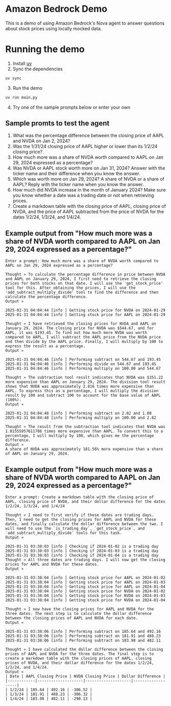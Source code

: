 # Amazon Bedrock Demo

This is a demo of using Amazon Bedrock's Nova agent to answer questions about stock prices using locally mocked data.

# Running the demo

1. Install [uv](https://docs.astral.sh/uv/)
2. Sync the dependencies

```bash
uv sync
```

3. Run the demo

```bash
uv run main.py
```

4. Try one of the sample prompts below or enter your own

## Sample promts to test the agent

1. What was the percentage difference between the closing price of AAPL and NVDA on Jan 2, 2024?
1. Was the 1/31/24 closing price of AAPL higher or lower than its 1/2/24 closing price?
1. How much more was a share of NVDA worth compared to AAPL on Jan 29, 2024 expressed as a percentage?
1. Was NVDA or AAPL stock worth more on Jan 31, 2024? Answer with the ticker name and their difference when you know the answer.
1. Which was worth more on Jan 29, 2024? A share of NVDA or a share of AAPL? Reply with the ticker name when you know the answer.
1. How much did NVDA increase in the month of January 2024? Make sure you know whether a date was a trading date or not when retrieving prices.
1. Create a markdown table with the closing price of AAPL, closing price of NVDA, and the price of AAPL subtracted from the price of NVDA for the dates 1/2/24, 1/3/24, and 1/4/24.

## Example output from "How much more was a share of NVDA worth compared to AAPL on Jan 29, 2024 expressed as a percentage?"

```
Enter a prompt: How much more was a share of NVDA worth compared to AAPL on Jan 29, 2024 expressed as a percentage?

Thought » To calculate the percentage difference in price between NVDA and AAPL on January 29, 2024, I first need to retrieve the closing prices for both stocks on that date. I will use the 'get_stock_price' tool for this. After obtaining the prices, I will use the 'add_subtract_multiply_divide' tool to find the difference and then calculate the percentage difference.
Output »

2025-01-31 04:04:44 [info ] Getting stock price for NVDA on 2024-01-29
2025-01-31 04:04:44 [info ] Getting stock price for AAPL on 2024-01-29

Thought » I have retrieved the closing prices for NVDA and AAPL on January 29, 2024. The closing price for NVDA was $544.67, and for AAPL, it was $193.45. To find out how much more NVDA was worth compared to AAPL, I will subtract the AAPL price from the NVDA price and then divide by the AAPL price. Finally, I will multiply by 100 to express the result as a percentage.
Output »

2025-01-31 04:04:46 [info ] Performing subtract on 544.67 and 193.45
2025-01-31 04:04:46 [info ] Performing divide on 544.67 and 193.45
2025-01-31 04:04:46 [info ] Performing multiply on 100.00 and 544.67

Thought » The subtraction tool result indicates that NVDA was $351.22 more expensive than AAPL on January 29, 2024. The division tool result shows that NVDA was approximately 2.816 times more expensive than AAPL. To express this as a percentage, I will multiply the division result by 100 and subtract 100 to account for the base value of AAPL (100%).
Output »

2025-01-31 04:04:48 [info ] Performing subtract on 2.82 and 1.00
2025-01-31 04:04:48 [info ] Performing multiply on 100.00 and 2.82

Thought » The result from the subtraction tool indicates that NVDA was 1.81555957611786 times more expensive than AAPL. To convert this to a percentage, I will multiply by 100, which gives me the percentage difference.
Output »
A share of NVDA was approximately 181.56% more expensive than a share of AAPL on January 29, 2024.
```

## Example output from "How much more was a share of NVDA worth compared to AAPL on Jan 29, 2024 expressed as a percentage?"

```
Enter a prompt: Create a markdown table with the closing price of AAPL, closing price of NVDA, and their dollar difference for the dates 1/2/24, 1/3/24, and 1/4/24

Thought » I need to first verify if these dates are trading days. Then, I need to get the closing prices for AAPL and NVDA for these dates, and finally calculate the dollar difference between the two. I will need to use the `is_trading_day`, `get_stock_price`, and `add_subtract_multiply_divide` tools for this task.
Output »

2025-01-31 03:38:03 [info ] Checking if 2024-01-02 is a trading day
2025-01-31 03:38:03 [info ] Checking if 2024-01-03 is a trading day
2025-01-31 03:38:03 [info ] Checking if 2024-01-04 is a trading day
Thought » All three dates are trading days. I will now get the closing prices for AAPL and NVDA for these dates.
Output »

2025-01-31 03:38:04 [info ] Getting stock price for AAPL on 2024-01-02
2025-01-31 03:38:04 [info ] Getting stock price for AAPL on 2024-01-03
2025-01-31 03:38:04 [info ] Getting stock price for AAPL on 2024-01-04
2025-01-31 03:38:04 [info ] Getting stock price for NVDA on 2024-01-02
2025-01-31 03:38:04 [info ] Getting stock price for NVDA on 2024-01-03
2025-01-31 03:38:04 [info ] Getting stock price for NVDA on 2024-01-04

Thought » I now have the closing prices for AAPL and NVDA for the three dates. The next step is to calculate the dollar difference between the closing prices of AAPL and NVDA for each date.
Output »

2025-01-31 03:38:06 [info ] Performing subtract on 185.64 and 492.16
2025-01-31 03:38:06 [info ] Performing subtract on 181.91 and 488.23
2025-01-31 03:38:06 [info ] Performing subtract on 183.98 and 482.11

Thought » I have calculated the dollar difference between the closing prices of AAPL and NVDA for the three dates. The final step is to create a markdown table with the closing prices of AAPL, closing prices of NVDA, and their dollar difference for the dates 1/2/24, 1/3/24, and 1/4/24.
Output »
| Date | AAPL Closing Price | NVDA Closing Price | Dollar Difference |
|------------|--------------------|--------------------|-------------------|
| 1/2/24 | 185.64 | 492.16 | -306.52 |
| 1/3/24 | 181.91 | 488.23 | -306.32 |
| 1/4/24 | 183.98 | 482.11 | -298.13 |
```
